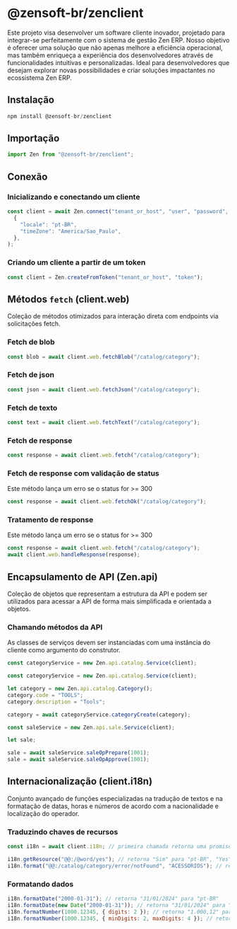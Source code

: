 # @zensoft-br/zenclient

Este projeto visa desenvolver um software cliente inovador, projetado para integrar-se perfeitamente com o sistema de gestão Zen ERP. Nosso objetivo é oferecer uma solução que não apenas melhore a eficiência operacional, mas também enriqueça a experiência dos desenvolvedores através de funcionalidades intuitivas e personalizadas. Ideal para desenvolvedores que desejam explorar novas possibilidades e criar soluções impactantes no ecossistema Zen ERP.

## Instalação

```js
npm install @zensoft-br/zenclient
```

## Importação

```js
import Zen from "@zensoft-br/zenclient";
```

## Conexão

### Inicializando e conectando um cliente

```js
const client = await Zen.connect("tenant_or_host", "user", "password",
  {
    "locale": "pt-BR",
    "timeZone": "America/Sao_Paulo",
  },
);

```

### Criando um cliente a partir de um token

```js
const client = Zen.createFromToken("tenant_or_host", "token");
```

## Métodos `fetch` (client.web)

Coleção de métodos otimizados para interação direta com endpoints via solicitações fetch.

### Fetch de blob

```js
const blob = await client.web.fetchBlob("/catalog/category");
```

### Fetch de json

```js
const json = await client.web.fetchJson("/catalog/category");
```

### Fetch de texto

```js
const text = await client.web.fetchText("/catalog/category");
```

### Fetch de response

```js
const response = await client.web.fetch("/catalog/category");
```

### Fetch de response com validação de status 

Este método lança um erro se o status for >= 300

```js
const response = await client.web.fetchOk("/catalog/category");
```

### Tratamento de response

Este método lança um erro se o status for >= 300

```js
const response = await client.web.fetch("/catalog/category");
await client.web.handleResponse(response);
```

## Encapsulamento de API (Zen.api)

Coleção de objetos que representam a estrutura da API e podem ser utilizados para acessar a API de forma mais simplificada e orientada a objetos.

### Chamando métodos da API

As classes de serviços devem ser instanciadas com uma instância do cliente como argumento do construtor.

```js
const categoryService = new Zen.api.catalog.Service(client);
```

```js
const categoryService = new Zen.api.catalog.Service(client);

let category = new Zen.api.catalog.Category();
category.code = "TOOLS";
category.description = "Tools";

category = await categoryService.categoryCreate(category);
```

```js
const saleService = new Zen.api.sale.Service(client);

let sale;

sale = await saleService.saleOpPrepare(1001);
sale = await saleService.saleOpApprove(1001);
```

## Internacionalização (client.i18n)

Conjunto avançado de funções especializadas na tradução de textos e na formatação de datas, horas e números de acordo com a nacionalidade e localização do operador.

### Traduzindo chaves de recursos

```js
const i18n = await client.i18n; // primeira chamada retorna uma promise, próximas chamadas retornam um objeto

i18n.getResource("@@:/@word/yes"); // retorna "Sim" para "pt-BR", "Yes" para "en-US"
i18n.format("@@:/catalog/category/error/notFound", "ACESSORIOS"); // retorna "Categoria ACESSORIOS não encontrada" para "pt-BR"
```

### Formatando dados

```js
i18n.formatDate("2000-01-31"); // retorna "31/01/2024" para "pt-BR"
i18n.formatDate(new Date("2000-01-31")); // retorna "31/01/2024" para "pt-BR"
i18n.formatNumber(1000.12345, { digits: 2 }); // retorna "1.000,12" para "pt-BR"
i18n.formatNumber(1000.12345, { minDigits: 2, maxDigits: 4 }); // retorna "1.000,1234" para "pt-BR"
```
